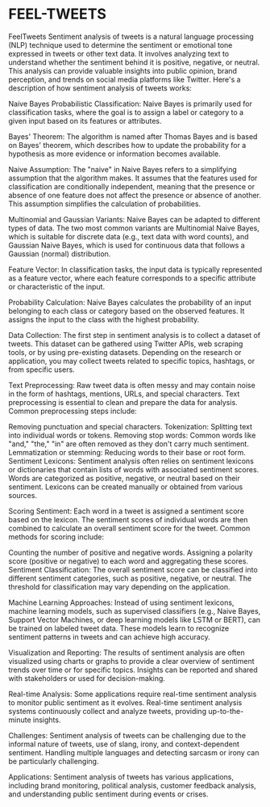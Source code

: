 # FEEL-TWEETS
FeelTweets Sentiment analysis of tweets is a natural language processing (NLP) technique used to determine the sentiment or emotional tone expressed in tweets or other text data. It involves analyzing text to understand whether the sentiment behind it is positive, negative, or neutral. This analysis can provide valuable insights into public opinion, brand perception, and trends on social media platforms like Twitter. Here's a description of how sentiment analysis of tweets works:

Naive Bayes Probabilistic Classification: Naive Bayes is primarily used for classification tasks, where the goal is to assign a label or category to a given input based on its features or attributes.

Bayes' Theorem: The algorithm is named after Thomas Bayes and is based on Bayes' theorem, which describes how to update the probability for a hypothesis as more evidence or information becomes available.

Naive Assumption: The "naive" in Naive Bayes refers to a simplifying assumption that the algorithm makes. It assumes that the features used for classification are conditionally independent, meaning that the presence or absence of one feature does not affect the presence or absence of another. This assumption simplifies the calculation of probabilities.

Multinomial and Gaussian Variants: Naive Bayes can be adapted to different types of data. The two most common variants are Multinomial Naive Bayes, which is suitable for discrete data (e.g., text data with word counts), and Gaussian Naive Bayes, which is used for continuous data that follows a Gaussian (normal) distribution.

Feature Vector: In classification tasks, the input data is typically represented as a feature vector, where each feature corresponds to a specific attribute or characteristic of the input.

Probability Calculation: Naive Bayes calculates the probability of an input belonging to each class or category based on the observed features. It assigns the input to the class with the highest probability.

Data Collection: The first step in sentiment analysis is to collect a dataset of tweets. This dataset can be gathered using Twitter APIs, web scraping tools, or by using pre-existing datasets. Depending on the research or application, you may collect tweets related to specific topics, hashtags, or from specific users.

Text Preprocessing: Raw tweet data is often messy and may contain noise in the form of hashtags, mentions, URLs, and special characters. Text preprocessing is essential to clean and prepare the data for analysis. Common preprocessing steps include:

Removing punctuation and special characters. Tokenization: Splitting text into individual words or tokens. Removing stop words: Common words like "and," "the," "in" are often removed as they don't carry much sentiment. Lemmatization or stemming: Reducing words to their base or root form. Sentiment Lexicons: Sentiment analysis often relies on sentiment lexicons or dictionaries that contain lists of words with associated sentiment scores. Words are categorized as positive, negative, or neutral based on their sentiment. Lexicons can be created manually or obtained from various sources.

Scoring Sentiment: Each word in a tweet is assigned a sentiment score based on the lexicon. The sentiment scores of individual words are then combined to calculate an overall sentiment score for the tweet. Common methods for scoring include:

Counting the number of positive and negative words. Assigning a polarity score (positive or negative) to each word and aggregating these scores. Sentiment Classification: The overall sentiment score can be classified into different sentiment categories, such as positive, negative, or neutral. The threshold for classification may vary depending on the application.

Machine Learning Approaches: Instead of using sentiment lexicons, machine learning models, such as supervised classifiers (e.g., Naive Bayes, Support Vector Machines, or deep learning models like LSTM or BERT), can be trained on labeled tweet data. These models learn to recognize sentiment patterns in tweets and can achieve high accuracy.

Visualization and Reporting: The results of sentiment analysis are often visualized using charts or graphs to provide a clear overview of sentiment trends over time or for specific topics. Insights can be reported and shared with stakeholders or used for decision-making.

Real-time Analysis: Some applications require real-time sentiment analysis to monitor public sentiment as it evolves. Real-time sentiment analysis systems continuously collect and analyze tweets, providing up-to-the-minute insights.

Challenges: Sentiment analysis of tweets can be challenging due to the informal nature of tweets, use of slang, irony, and context-dependent sentiment. Handling multiple languages and detecting sarcasm or irony can be particularly challenging.

Applications: Sentiment analysis of tweets has various applications, including brand monitoring, political analysis, customer feedback analysis, and understanding public sentiment during events or crises.
